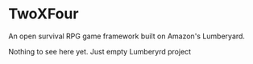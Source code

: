 # TwoXFour
An open survival RPG game framework built on Amazon's Lumberyard. 

Nothing to see here yet. Just empty Lumberyrd project
